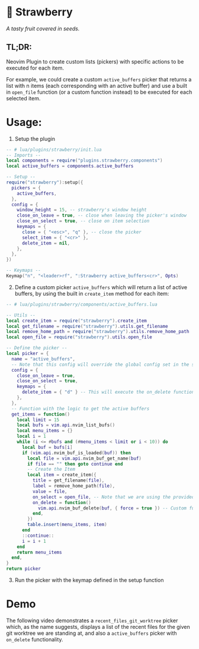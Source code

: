 # 🍓 Strawberry
_A tasty fruit covered in seeds._ 

## TL;DR:
Neovim Plugin to create custom lists (pickers) with specific actions to be executed for each item.

For example, we could create a custom `active_buffers` picker that returns a list with n items (each corresponding with an active buffer) 
and use a built in `open_file` function (or a custom function instead) to be executed for each selected item.

# Usage:
1. Setup the plugin

```lua
-- # lua/plugins/strawberry/init.lua
-- Imports --
local components = require("plugins.strawberry.components")
local active_buffers = components.active_buffers

-- Setup --
require("strawberry"):setup({
  pickers = {
    active_buffers,
  },
  config = {
    window_height = 15, -- strawberry's window height
    close_on_leave = true, -- close when leaving the picker's window
    close_on_select = true, -- close on item selection
    keymaps = {
      close = { "<esc>", "q" }, -- close the picker
      select_item = { "<cr>" },
      delete_item = nil,
    },
  },
})

-- Keymaps --
Keymap("n", "<leader>rf", ":Strawberry active_buffers<cr>", Opts)
```

2. Define a custom picker `active_buffers` which will return a list of active buffers, by using the built in `create_item` method for each item:

```lua
-- # lua/plugins/strawberry/components/active_buffers.lua

-- Utils --
local create_item = require("strawberry").create_item
local get_filename = require("strawberry").utils.get_filename
local remove_home_path = require("strawberry").utils.remove_home_path
local open_file = require("strawberry").utils.open_file

-- Define the picker --
local picker = {
  name = "active_buffers",
  -- Note that this config will override the global config set in the setup function
  config = {
    close_on_leave = true,
    close_on_select = true,
    keymaps = { 
      delete_item = { "d" } -- This will execute the on_delete function on the selected item
    },
  },
  -- Function with the logic to get the active buffers
  get_items = function()
    local limit = 15
    local bufs = vim.api.nvim_list_bufs()
    local menu_items = {}
    local i = 1
    while (i <= #bufs and (#menu_items < limit or i < 10)) do
      local buf = bufs[i]
      if (vim.api.nvim_buf_is_loaded(buf)) then
        local file = vim.api.nvim_buf_get_name(buf)
        if file == "" then goto continue end
        -- Create the Item
        local item = create_item({
          title = get_filename(file),
          label = remove_home_path(file),
          value = file,
          on_select = open_file, -- Note that we are using the provided open_file function
          on_delete = function()
            vim.api.nvim_buf_delete(buf, { force = true }) -- Custom function to delete this buffer from the list of items
          end,
        })
        table.insert(menu_items, item)
      end
      ::continue::
      i = i + 1
    end
    return menu_items
  end,
}
return picker
```

3. Run the picker with the keymap defined in the setup function

# Demo
The following video demonstrates a `recent_files_git_worktree` picker which, as the name suggests, displays a list of the recent files for the given git worktree we are standing at,
and also a `active_buffers` picker with `on_delete` functionality.

